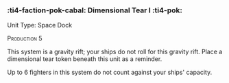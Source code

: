 ### :ti4-faction-pok-cabal: **Dimensional Tear I** :ti4-pok:

Unit Type: Space Dock 

<span style="font-variant:small-caps;">Production</span> 5

This system is a gravity rift; your ships do not roll for this gravity rift. Place a dimensional tear token beneath this unit as a reminder. 

Up to 6 fighters in this system do not count against your ships' capacity.
